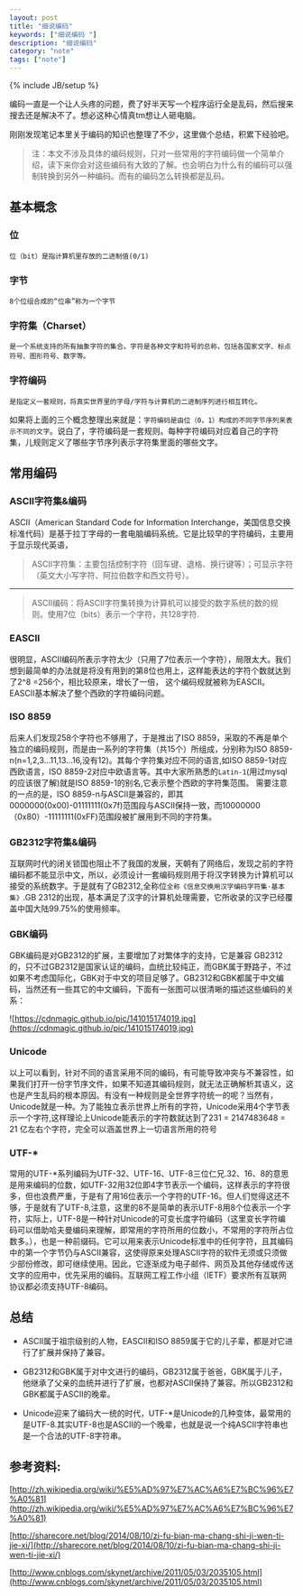 ```yaml
---
layout: post
title: "细说编码"
keywords: ["细说编码 "]
description: "细说编码"
category: "note"
tags: ["note"]
---
```

{% include JB/setup %}

编码一直是一个让人头疼的问题，费了好半天写一个程序运行全是乱码，然后搜来搜去还是解决不了。想必这种心情真tm想让人砸电脑。

刚刚发现笔记本里关于编码的知识也整理了不少，这里做个总结，积累下经验吧。

>注：本文不涉及具体的编码规则，只对一些常用的字符编码做一个简单介绍，读下来你会对这些编码有大致的了解。也会明白为什么有的编码可以强制转换到另外一种编码。而有的编码怎么转换都是乱码。


##  基本概念



### 位

	位（bit）是指计算机里存放的二进制值(0/1)

### 字节
	
	8个位组合成的“位串”称为一个字节
	
###  字符集（Charset）
	是一个系统支持的所有抽象字符的集合。字符是各种文字和符号的总称，包括各国家文字、标点符号、图形符号、数字等。
	
###  字符编码

	是指定义一套规则，将真实世界里的字母/字符与计算机的二进制序列进行相互转化。
	
	
如果将上面的三个概念整理出来就是：`字符编码是由位（0，1）构成的不同字节序列来表示不同的文字`。说白了，字符编码是一套规则。每种字符编码对应着自己的字符集，儿规则定义了哪些字节序列表示字符集里面的哪些文字。

##  常用编码

### ASCII字符集&编码
ASCII（American Standard Code for Information Interchange，美国信息交换标准代码）是基于拉丁字母的一套电脑编码系统。它是比较早的字符编码，主要用于显示现代英语，


> ASCII字符集：主要包括控制字符（回车键、退格、换行键等）；可显示字符（英文大小写字符、阿拉伯数字和西文符号）。

-----

>ASCII编码：将ASCII字符集转换为计算机可以接受的数字系统的数的规则。使用7位（bits）表示一个字符，共128字符.



### EASCII

很明显，ASCII编码所表示字符太少（只用了7位表示一个字符），局限太大。我们想到最简单的办法就是将没有用到的第8位也用上，这样能表达的字符个数就达到了2^8 =256个，相比较原来，增长了一倍， 这个编码规就被称为EASCII。EASCII基本解决了整个西欧的字符编码问题。

###  ISO 8859

后来人们发现258个字符也不够用了，于是推出了ISO 8859，采取的不再是单个独立的编码规则，而是由一系列的字符集（共15个）所组成，分别称为ISO 8859-n(n=1,2,3…11,13…16,没有12)。其每个字符集对应不同的语言,如ISO 8859-1对应西欧语言，ISO 8859-2对应中欧语言等。其中大家所熟悉的`Latin-1`(用过mysql的应该很了解)就是ISO 8859-1的别名,它表示整个西欧的字符集范围。 需要注意的一点的是，ISO 8859-n与ASCII是兼容的，即其0000000(0x00)-01111111(0x7f)范围段与ASCII保持一致，而10000000（0x80）-11111111(0xFF)范围段被扩展用到不同的字符集。


###  GB2312字符集&编码

互联网时代的闭关锁国也阻止不了我国的发展，天朝有了网络后，发现之前的字符编码都不能显示中文，所以，必须设计一套编码规则用于将汉字转换为计算机可以接受的系统数字。于是就有了GB2312,全称位`全称《信息交换用汉字编码字符集·基本集》`.GB 2312的出现，基本满足了汉字的计算机处理需要，它所收录的汉字已经覆盖中国大陆99.75%的使用频率。


###   GBK编码


GBK编码是对GB2312的扩展，主要增加了对繁体字的支持，它是兼容 GB2312的，只不过GB2312是国家认证的编码，血统比较纯正，而GBK属于野路子，不过如果不考虑国际化，GBK对于中文的项目足够了。GB2312和GBK都属于中文编码，当然还有一些其它的中文编码，下面有一张图可以很清晰的描述这些编码的关系：

![https://cdnmagic.github.io/pic/141015174019.jpg](https://cdnmagic.github.io/pic/141015174019.jpg)

###  Unicode

以上可以看到，针对不同的语言采用不同的编码，有可能导致冲突与不兼容性，如果我们打开一份字节序文件，如果不知道其编码规则，就无法正确解析其语义，这也是产生乱码的根本原因。有没有一种规则是全世界字符统一的呢？当然有，Unicode就是一种。为了能独立表示世界上所有的字符，Unicode采用4个字节表示一个字符,这样理论上Unicode能表示的字符数就达到了231 = 2147483648 = 21 亿左右个字符，完全可以涵盖世界上一切语言所用的符号

### UTF-*

常用的UTF-*系列编码为UTF-32、UTF-16、UTF-8三位仁兄.32、16、8的意思是用来编码的位数，如UTF-32用32位即4字节表示一个编码，这样表示的字符很多，但也浪费严重，于是有了用16位表示一个字符的UTF-16。但人们觉得这还不够，于是就有了UTF-8,注意，这里的8不是简单的表示UTF-8用8个位表示一个字符，实际上，UTF-8是一种针对Unicode的可变长度字符编码（这里变长字符编码可以借助哈夫曼编码来理解，即常用的字符所用的位数小，不常用的字符所占位数多。），也是一种前缀码。它可以用来表示Unicode标准中的任何字符，且其编码中的第一个字节仍与ASCII兼容，这使得原来处理ASCII字符的软件无须或只须做少部份修改，即可继续使用。因此，它逐渐成为电子邮件、网页及其他存储或传送文字的应用中，优先采用的编码。互联网工程工作小组（IETF）要求所有互联网协议都必须支持UTF-8编码。


## 总结
* ASCII属于祖宗级别的人物，EASCII和ISO 8859属于它的儿子辈，都是对它进行了扩展并保持了兼容。

* GB2312和GBK属于对中文进行的编码，GB2312属于爸爸，GBK属于儿子，他继承了父亲的血统并进行了扩展，也都对ASCII保持了兼容。所以GB2312和GBK都属于ASCII的晚辈。

* Unicode迎来了编码大一统的时代，UTF-\*是Unicode的几种变体，最常用的是UTF-8.其实UTF-8也是ASCII的一个晚辈，也就是说一个纯ASCII字符串也是一个合法的UTF-8字符串。


## 参考资料:
[http://zh.wikipedia.org/wiki/%E5%AD%97%E7%AC%A6%E7%BC%96%E7%A0%81](http://zh.wikipedia.org/wiki/%E5%AD%97%E7%AC%A6%E7%BC%96%E7%A0%81)


[http://sharecore.net/blog/2014/08/10/zi-fu-bian-ma-chang-shi-ji-wen-ti-jie-xi/](http://sharecore.net/blog/2014/08/10/zi-fu-bian-ma-chang-shi-ji-wen-ti-jie-xi/)

[http://www.cnblogs.com/skynet/archive/2011/05/03/2035105.html](http://www.cnblogs.com/skynet/archive/2011/05/03/2035105.html)


